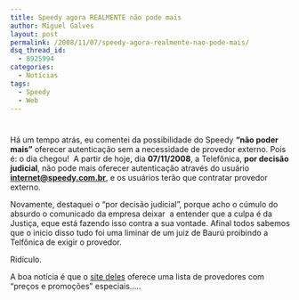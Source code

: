 ```yaml
---
title: Speedy agora REALMENTE não pode mais
author: Miguel Galves
layout: post
permalink: /2008/11/07/speedy-agora-realmente-nao-pode-mais/
dsq_thread_id:
  - 8925994
categories:
  - Notícias
tags:
  - Speedy
  - Web
---
```

# 

Há um tempo atrás, eu comentei da possibilidade do Speedy **“não poder mais”** oferecer autenticação sem a necessidade de provedor externo. Pois é: o dia chegou!  A partir de hoje, dia **07/11/2008**, a Telefônica, **por decisão judicial**, não pode mais oferecer autenticação através do usuário **internet@speedy.com.br**, e os usuários terão que contratar provedor externo.

Novamente, destaquei o “por decisão judicial”, porque acho o cúmulo do absurdo o comunicado da empresa deixar  a entender que a culpa é da Justiça, eque está fazendo isso contra a sua vontade. Afinal todos sabemos que o inicio disso tudo foi uma liminar de um juiz de Baurú proibindo a Telfônica de exigir o provedor.

Ridículo.

A boa notícia é que o [site deles][1] oferece uma lista de provedores com “preços e promoções” especiais…..

 [1]: http://www.speedyvantagens.com.br/provedores/